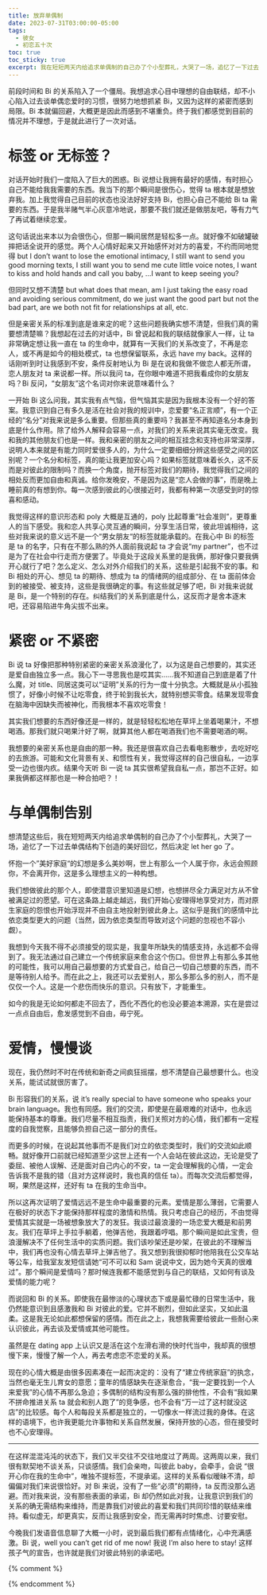 ```yaml
---
title: 放弃单偶制
date: 2023-07-31T03:00:00-05:00
tags:
  - 彼女
  - 初恋五十次
toc: true
toc_sticky: true
excerpt: 我在短短两天内给追求单偶制的自己办了个小型葬礼，大哭了一场，追忆了一下过去的美好回忆，然后决定 let her go 了。
---
```


前段时间和 Bi 的关系陷入了一个僵局。我想追求心目中理想的自由联结，却不小心陷入过去谈单偶恋爱时的习惯，很努力地想抓紧 Bi，又因为这样的紧密而感到局限。Bi 本就偏回避，大概更是因此而感到不堪重负。终于我们都感觉到目前的情况并不理想，于是就此进行了一次对话。

# 标签 or 无标签？

对话开始时我们一度陷入了巨大的困惑。Bi 说想让我拥有最好的感情，有时担心自己不能给我我需要的东西。我当下的那个瞬间是很伤心，觉得 ta 根本就是想放弃我。加上我觉得自己目前的状态也没法好好支持 Bi，也担心自己不能给 Bi ta 需要的东西。于是我半赌气半心灰意冷地说，那要不我们就还是做朋友吧，等有力气了再试着继续恋爱。

这句话说出来本以为会很伤心，但那一瞬间居然是轻松多一点。就好像不如破罐破摔把话全说开的感觉。两个人心情好起来又开始感怀对对方的喜爱，不约而同地觉得 but I don’t want to lose the emotional intimacy, I still want to send you good morning texts, I still want you to send me cute little voice notes, I want to kiss and hold hands and call you baby, …I want to keep seeing you?

但同时又想不清楚 but what does that mean, am I just taking the easy road and avoiding serious commitment, do we just want the good part but not the bad part, are we both not fit for relationships at all, etc.

但是亲密关系的标准到底是谁来定的呢？这些问题我确实想不清楚，但我们真的需要想清楚嘛？我想起在过去的对话中，Bi 曾说起和我的联结就像家人一样，让 ta 非常确定想让我一直在 ta 的生命中，就算有一天我们的关系改变了，不再是恋人，或不再是如今的相处模式，ta 也想保留联系，永远 have my back。这样的话刚听到时让我感到不安，条件反射地认为 Bi 是在说和我做不做恋人都无所谓，恋人朋友对 ta 来说都一样。所以我问 ta，在你眼中难道不把我看成你的女朋友吗？Bi 反问，“女朋友”这个名词对你来说意味着什么？

一开始 Bi 这么问我，其实我有点气恼，但气恼其实是因为我根本没有一个好的答案。我意识到自己有多久是活在社会对我的规训中，恋爱要“名正言顺”，有一个正经的“名分”对我来说是多么重要。但那些真的重要吗？我甚至不再知道名分本身到底是什么作用。除了给外人解释会容易一点，对我们的关系来说其实毫无改变。我和我的其他朋友们也是一样。我和亲密的朋友之间的相互挂念和支持也非常深厚，说明人本来就是有能力同时爱很多人的，为什么一定要细细分辨这些感受之间的区别呢？一个名分和标签，真的能让我更加安心吗？如果标签就意味着长久，这不反而是对彼此的限制吗？而换一个角度，抛开标签对我们的期待，我觉得我们之间的相处反而更加自由和真诚。给你发晚安，不是因为这是“恋人会做的事”，而是晚上睡前真的有想到你。每一次感到彼此的心很接近时，我都有种第一次感受到时的惊喜和感动。

我觉得这样的意识形态和 poly 大概是互通的，poly 比起尊重“社会准则”，更尊重人的当下感受。我和恋人共享心灵互通的瞬间，分享生活日常，彼此坦诚相待，这些对我来说的意义远不是一个“男女朋友“的标签就能承载的。在我心中 Bi 的标签是 ta 的名字，只有在不那么熟的外人面前我说起 ta 才会说“my partner”，也不过是为了在社会中行走而方便罢了。毕竟处于这段关系里的是我俩，那好像只要我俩开心就行了吧？怎么定义、怎么对外介绍我们的关系，这些是引起我不安的事。和 Bi 相处的开心、想见 ta 的期待、想成为 ta 的情绪网的组成部分、在 ta 面前体会到的被接受、被支持，这些是我很确定的事。有这些就足够了吧，Bi 对我来说就是 Bi，是一个特别的存在。纠结我们的关系到底是什么，这反而才是舍本逐末吧，还容易陷进牛角尖拔不出来。

# 紧密 or 不紧密

Bi 说 ta 好像把那种特别紧密的亲密关系浪漫化了，以为这是自己想要的，其实还是爱自由独立多一点。我心下一寻思我也是哎其实……我不知道自己到底是着了什么魔，对 title、同居这类可以“证明”关系的行为一度十分执念。大概就是从小孤独惯了，好像小时候不让吃零食，终于轮到我长大，就特别想买零食。结果发现零食在脑海中因缺失而被神化，而我根本不喜欢吃零食！

其实我们想要的东西好像还是一样的，就是轻轻松松地在草坪上坐着喝果汁，不想喝酒。那我们就只喝果汁好了啊，就算其他人都在喝酒我们也不需要喝酒的啊。

我想要的亲密关系也是自由的那一种。我还是很喜欢自己去看电影散步，去吃好吃的去旅游。可能和文化背景有关、和惯性有关，我觉得这样的自己很自私，一边享受一边也很内疚。结果今天听 Bi 一说 ta 其实很希望我自私一点，那岂不正好。如果我俩都这样那也是一种合拍吧？！

# 与单偶制告别

想清楚这些后，我在短短两天内给追求单偶制的自己办了个小型葬礼，大哭了一场，追忆了一下过去单偶结构下创造的美好回忆，然后决定 let her go 了。

怀抱一个”美好家庭“的幻想是多么美妙啊，世上有那么一个人属于你，永远会照顾你，不会离开你，这是多么理想主义的一种构想。

我们想做彼此的那个人，即使潜意识里知道是幻想，也想拼尽全力满足对方从不曾被满足过的愿望。可在这条路上越走越远，我们开始心安理得地享受对方，而对原生家庭的怨恨也开始浮现并不由自主地投射到彼此身上。这似乎是我们的感情中比依恋类型更大的问题（当然，因为依恋类型而导致对这个问题的忽视也不容小觑）。

我想到今天我不得不必须接受的现实是，我童年所缺失的情感支持，永远都不会得到了。我无法通过自己建立一个传统家庭来愈合这个伤口。但世界上有那么多其他的可能性，我可以用自己最想要的方式爱自己，给自己一切自己想要的东西，而不是等待别人给予。而在此之上，我还可以去爱别人，那么多那么多的别人，而不是仅仅一个人。这是一个悲伤而快乐的意识。只有放下，才能重生。

如今的我是无论如何都走不回去了，西化不西化的也没必要追本溯源，实在是尝过一点点自由后，愈发感觉到不自由，毋宁死。


# 爱情，慢慢谈

现在，我仍然时不时在传统和新奇之间疯狂摇摆，想不清楚自己最想要什么。也没关系，能试试就很厉害了。

Bi 形容我们的关系，说 it’s really special to have someone who speaks your brain language。我也有同感。我们的交流，即使是在最艰难的对话中，也永远能保持基本的尊重。我们尽量不相互指责，我们关照对方的心情，我们都有一定程度的自我觉察，且能够负担自己这一部分的责任。

而更多的时候，在说起其他事而不是我们对立的依恋类型时，我们的交流如此顺畅。就好像开口前就已经知道至少这世上还有一个人会站在彼此这边，无论是受了委屈、被他人误解、还是面对自己内心的不安，ta 一定会理解我的心情，一定会告诉我不是我的错（且对方这样说时，我也真的信任 ta）。而每次交流后都觉得，啊，果然是这样，还好有 ta 在我的生命当中。

所以这再次证明了爱情远远不是生命中最重要的元素。爱情是那么薄弱，它需要人在极好的状态下才能保持那样程度的激情和热情。我只考虑自己的经历，不由觉得爱情其实就是一场被想象放大了的发狂。我谈过最浪漫的一场恋爱大概是和前男友。我们在草坪上手拉手躺着，他弹吉他，我跟着哼唱。那个瞬间是如此宝贵，但浪漫解决不了任何生活中的实质问题。我们该吵架还是吵架，在彼此的不理解当中，我们再也没有心情去草坪上弹吉他了。我又想到我很抑郁时他陪我在公交车站等公车，给我室友发短信请她“可不可以和 Sam 说说中文，因为她今天真的很难过”。那个瞬间是爱情吗？那时候连我都不能感觉到与自己的联结，又如何有谈及爱情的能力呢？

而说回和 Bi 的关系。即使我在最惨淡的心理状态下或是最忙碌的日常生活中，我仍然能意识到且感激我和 Bi 对彼此的爱。它并不剧烈，但如此坚实，又如此温柔。这是我无论如此都想保留的感情。而在此之上，我想我需要给彼此一些耐心来认识彼此，再去谈及爱情或其他可能性。

虽然是在 dating app 上认识又是活在这个左滑右滑的快时代当中，我却真的很想慢下来，慢慢了解一个人，再去考虑恋不恋爱的关系。

现在的心情大概是由很多因素凑在一起而决定的：没有了“建立传统家庭”的执念，当然也毫无生儿育女的意愿；童年的情感缺失在逐渐愈合，“我一定要找到一个人来爱我”的心情不再那么急迫；多偶制的结构没有那么强的排他性，不会有“我如果不拼命推进关系 ta 就会和别人跑了”的竞争感，也不会有“万一过了这村就没这店”的比较感。每个人和每段关系都是独立的，一切像水一样流过我的身体。在这样的语境下，也许我更能允许事物和关系自然发展，保持开放的心态，但在接受时也不心安理得。

---

在这样混混沌沌的状态下，我们又半交往不交往地度过了两周。这两周以来，我们很有默契地不谈关系，只谈感情。我们会亲吻，叫彼此 baby，会牵手，会说 “很开心你在我的生命中”，唯独不提标签，不提承诺。这样的关系看似暧昧不清，却偏偏对我们来说很恰好。对 Bi 来说，没有了一些“必须”的期待，ta 反而没那么逃避。而对我来说，没有那些表面的承诺，Bi 却仍然如此对我，让我意识到我们的关系的确无需结构来维持，而是靠我们对彼此的喜爱和我们共同珍惜的联结来维持。看似虚无，却更真实，反而让我感到安全，而无需再时时焦虑、讨要安慰。

今晚我们发语音信息聊了大概一小时，说到最后我们都有点情绪化，心中充满感激。Bi 说，well you can’t get rid of me now! 我说 I’m also here to stay! 这样孩子气的宣告，也许就是我们对彼此特别的承诺吧。

{% comment %}



{% endcomment %}

